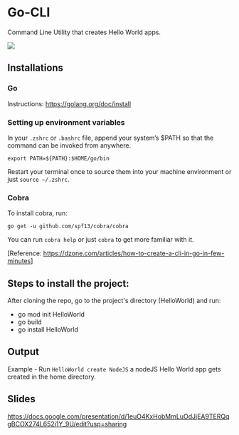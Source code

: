 # Go-CLI
Command Line Utility that creates Hello World apps.


<img src="https://ordina-jworks.github.io/img/make-your-own-cli-with-golang-and-cobra/banner.jpg" />

## Installations

       
### Go 
Instructions: https://golang.org/doc/install

### Setting up environment variables

In your `.zshrc` or `.bashrc` file, append your system’s $PATH so that the command can be invoked from anywhere.

`export PATH=${PATH}:$HOME/go/bin`

Restart your terminal once to source them into your machine environment or just `source ~/.zshrc`.


### Cobra
To install cobra, run: 

`go get -u github.com/spf13/cobra/cobra`

You can run `cobra help` or just `cobra` to get more familiar with it.


[Reference: https://dzone.com/articles/how-to-create-a-cli-in-go-in-few-minutes]





## Steps to install the project:

After cloning the repo, go to the project's directory (HelloWorld) and run:

- go mod init HelloWorld
- go build
- go install HelloWorld


## Output

Example - 
Run `HelloWorld create NodeJS` a nodeJS Hello World app gets created in the home directory.



## Slides
https://docs.google.com/presentation/d/1euO4KxHobMmLuOdJjEA9TERQqgBCOX274L652i1Y_9U/edit?usp=sharing

